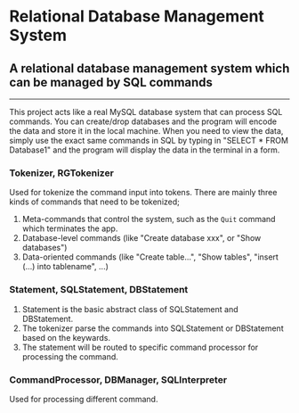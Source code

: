 # Relational Database Management System
## A relational database management system which can be managed by SQL commands  
<hr>
This project acts like a real MySQL database system that can process SQL commands. You can create/drop databases and the program will encode the data and store it in the local machine. When you need to view the data, simply use the exact same commands in SQL by typing in "SELECT * FROM Database1" and the program will display the data in the terminal in a form.   

### Tokenizer, RGTokenizer  
Used for tokenize the command input into tokens. There are mainly three kinds of commands that need to be tokenized;
1. Meta-commands that control the system, such as the `Quit` command which terminates the app. 
2. Database-level commands (like "Create database xxx", or "Show databases")
3. Data-oriented commands (like "Create table...", "Show tables", "insert (...) into tablename", ...)  
     
### Statement, SQLStatement, DBStatement  
1. Statement is the basic abstract class of SQLStatement and DBStatement.  
2. The tokenizer parse the commands into SQLStatement or DBStatement based on the keywards.  
3. The statement will be routed to specific command processor for processing the command. 
 
 
### CommandProcessor, DBManager, SQLInterpreter  
Used for processing different command.


